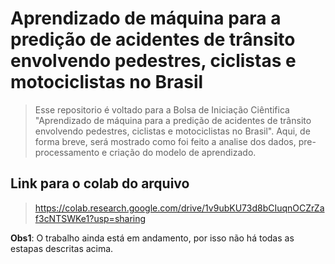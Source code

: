 # Aprendizado de máquina para a predição de acidentes de trânsito envolvendo pedestres, ciclistas e motociclistas no Brasil
> Esse repositorio é voltado para a Bolsa de Iniciação Ciêntifica "Aprendizado de máquina para a predição de acidentes de trânsito envolvendo pedestres, ciclistas e motociclistas no Brasil". Aqui, de forma breve, será mostrado como foi feito a analise dos dados, pre-processamento e criação do modelo de aprendizado.
## Link para o colab do arquivo
> https://colab.research.google.com/drive/1v9ubKU73d8bCIuqnOCZrZaf3cNTSWKe1?usp=sharing

**Obs1**: O trabalho ainda está em andamento, por isso não há todas as estapas descritas acima.
